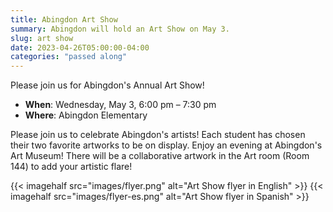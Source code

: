 ```yaml
---
title: Abingdon Art Show
summary: Abingdon will hold an Art Show on May 3.
slug: art show
date: 2023-04-26T05:00:00-04:00
categories: "passed along"
---
```


Please join us for Abingdon's Annual Art Show!

- **When**: Wednesday, May 3, 6:00 pm – 7:30 pm
- **Where**: Abingdon Elementary

Please join us to celebrate Abingdon's artists! Each student has chosen their two favorite artworks to be on display. Enjoy an evening at Abingdon's Art Museum! There will be a collaborative artwork in the Art room (Room 144) to add your artistic flare!

{{< imagehalf src="images/flyer.png" alt="Art Show flyer in English" >}}
{{< imagehalf src="images/flyer-es.png" alt="Art Show flyer in Spanish" >}}